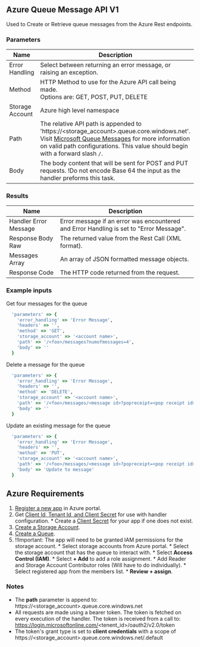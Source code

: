 ## Azure Queue Message API V1
Used to Create or Retrieve queue messages from the Azure Rest endpoints.

### Parameters
Name | Description
----------- | -------------
Error Handling | Select between returning an error message, or raising an exception.
Method | HTTP Method to use for the Azure API call being made. <br/> Options are: GET, POST, PUT, DELETE
Storage Account | Azure high level namespace
Path |  The relative API path is appended to 'https://<storage_account>.queue.core.windows.net'.  Visit [Microsoft Queue Messages](https://docs.microsoft.com/en-us/rest/api/storageservices/operations-on-messages) for more information on valid path configurations. This value should begin with a forward slash `/`.  
Body | The body content that will be sent for POST and PUT requests. !Do not encode Base 64 the input as the handler preforms this task.

### Results
Name | Description
----------- | -------------
Handler Error Message | Error message if an error was encountered and Error Handling is set to "Error Message".
Response Body Raw | The returned value from the Rest Call (XML format).
Messages Array | An array of JSON formatted message objects.
Response Code | The HTTP code returned from the request.

### Example inputs
Get four messages for the <foo> queue
```ruby
  'parameters' => {
    'error_handling' => 'Error Message',
    'headers' => '',
    'method' => 'GET',
    'storage_account' => '<account name>',
    'path' => '/<foo>/messages?numofmessages=4',
    'body' => ''
  }
```
Delete a message for the <foo> queue
```ruby
  'parameters' => {
    'error_handling' => 'Error Message',
    'headers' => '',
    'method' => 'DELETE',
    'storage_account' => '<account name>',
    'path' => '/<foo>/messages/<message id>?popreceipt=<pop receipt id>',
    'body' => ''
  }
```
Update an existing message for the <foo> queue
```ruby
  'parameters' => {
    'error_handling' => 'Error Message',
    'headers' => '',
    'method' => 'PUT',
    'storage_account' => '<account name>',
    'path' => '/<foo>/messages/<message id>?popreceipt=<pop receipt id>',
    'body' => 'Update to message'
  }
```
## Azure Requirements
  1. [Register a new app](https://docs.microsoft.com/en-us/azure/active-directory/develop/quickstart-register-app) in Azure portal.
  2. Get [Client Id, Tenant Id, and Client Secret](https://support.lacework.com/hc/en-us/articles/360029107274-Gather-the-Required-Azure-Client-ID-Tenant-ID-and-Client-Secret) for use with handler configuration.
    * Create a [Client Secret](https://docs.microsoft.com/en-us/azure/active-directory/develop/howto-create-service-principal-portal#option-2-create-a-new-application-secret) for your app if one does not exist.
  3. [Create a Storage Account](https://docs.microsoft.com/en-us/azure/storage/common/storage-account-create?tabs=azure-portal).
  4. [Create a Queue](https://docs.microsoft.com/en-us/azure/storage/queues/storage-quickstart-queues-portal).
  5. !!Important: The app will need to be granted IAM permissions for the storage account.
    * Select storage accounts from Azure portal.
    * Select the storage account that has the queue to interact with.
    * Select **Access Control (IAM)**.
    * Select **+ Add** to add a role assignment.
    * Add Reader and Storage Account Contributor roles (Will have to do individually).
    * Select registered app from the members list.
    * **Review + assign**.

### Notes
 * The **path** parameter is append to: https://<storage_account>.queue.core.windows.net 
 * All requests are made using a bearer token.  The token is fetched on every execution of the handler. The token is received from a call to: https://login.microsoftonline.com/<tenent_id>/oauth2/v2.0/token
 * The token's grant type is set to __client credentials__ with a scope of https://<storage_account>.queue.core.windows.net/.default  
